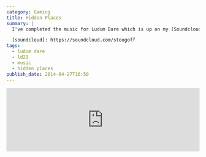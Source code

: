 ```yaml
---
category: Gaming
title: Hidden Places
summary: |
  I've completed the music for Ludum Dare which is up on my [Soundcloud][soundcloud] page. It's title *Hidden Places* and has a very sinister feel to it.

  [soundcloud]: https://soundcloud.com/stoogoff
tags: 
  - ludum dare
  - ld29
  - music
  - hidden places
publish_date: 2014-04-27T16:50
---
```


<iframe width="100%" height="166" scrolling="no" frameborder="no" src="https://w.soundcloud.com/player/?url=https%3A//api.soundcloud.com/tracks/146732515&color=ff5500&auto_play=false&hide_related=false&show_artwork=true"></iframe>
